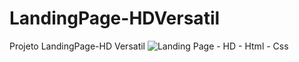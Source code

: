 # LandingPage-HDVersatil
Projeto LandingPage-HD Versatil
![Landing Page - HD - Html - Css](https://user-images.githubusercontent.com/101493095/169590463-21e6b3f9-3c08-4f9b-af1b-8c38e3239bdc.png)
